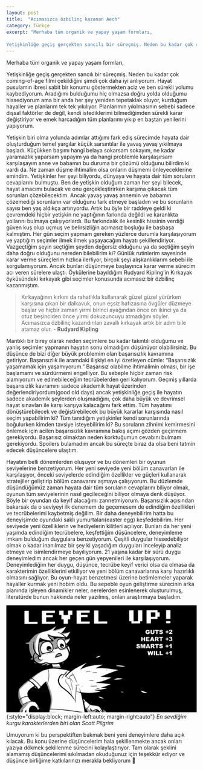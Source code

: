 ```yaml
---
layout: post
title:  "Acımasızca özbilinç kazanan Aech"
category: Türkçe
excerpt: "Merhaba tüm organik ve yapay yaşam formları,

Yetişkinliğe geçiş gerçekten sancılı bir süreçmiş. Neden bu kadar çok coming-of-age filmi çekildiğini şimdi çok daha iyi anlıyorum. Hayat pusulamın ibresi sabit bir konumu göstermekten aciz ve ben sürekli yolumu kaybediyorum."
---
```


Merhaba tüm organik ve yapay yaşam formları,

Yetişkinliğe geçiş gerçekten sancılı bir süreçmiş. Neden bu kadar çok coming-of-age filmi çekildiğini şimdi çok daha iyi anlıyorum. Hayat pusulamın ibresi sabit bir konumu göstermekten aciz ve ben sürekli yolumu kaybediyorum. Aradığımı bulduğumu hiç olmazsa doğru yolda olduğumu hissediyorum ama bir anda her şey yeniden tepetaklak oluyor, kurduğum hayaller ve planlarım tek tek yıkılıyor. Planlarımın yıkılmasının sebebi sadece dışsal faktörler de değil, kendi istediklerimi bilmediğimden sürekli karar değiştiriyor ve emek harcadığım tüm planlarımı yıkıp en baştan yenilerini yapıyorum.

Yetişkin biri olma yolunda adımlar attığımı fark ediş sürecimde hayata dair oluşturduğum temel yargılar küçük sarsıntılar ile yavaş yavaş yıkılmaya başladı. Küçükken başımı hangi belaya sokarsam sokayım, ne kadar yaramazlık yaparsam yapayım ya da hangi problemle karşılaşırsam karşılaşayım anne ve babamın bu duruma bir çözümü olduğunu bilirdim ki vardı da. Ne zaman düşme ihtimalim olsa onların düşmemi önleyeceklerine emindim. Yetişkinler her şeyi biliyordu, dünyaya ve hayata dair tüm soruların cevaplarını bulmuştu. Ben de yetişkin olduğum zaman her şeyi bilecek, hayat amacımı bulacak ve onu gerçekleştirirken karşıma çıkacak tüm sorunları çözebilecektim. Ancak yavaş yavaş annemin ve babamın çözemediği sorunların var olduğunu fark etmeye başladım ve bu sorunların sayısı ben yaş aldıkça artırıyordu. Artık bu öyle bir raddeye geldi ki çevremdeki hiçbir yetişkin ne yaptığının farkında değildi ve karanlıkta yollarını bulmaya çalışıyorlardı. Bu farkındalık ile kesinlik hissinin verdiği güven kuş olup uçmuş ve belirsizliğin acımasız boşluğu ile başbaşa kalmıştım. Her gün seçim yapmam gereken yüzlerce durumla karşılaşıyorum ve yaptığım seçimler ilmek ilmek yaşayacağım hayatı şekillendiriyor. Vazgeçtiğim şeyin seçtiğim şeyden değersiz olduğunu ya da seçtiğim şeyin daha doğru olduğunu nereden bilebilirim ki? Günlük rutinlerim sayesinde karar verme süreçlerim hızlıca ilerliyor, birçok şeyi alışkanlıklarım sebebi ile sorgulamıyorum. Ancak bunları düşünmeye başlayınca karar verme sürecim acı veren sürelere ulaştı. Öykülerine bayıldığım Rudyard Kipling’in Kırkayak öyküsündeki kırkayak gibi seçimler konusunda acımasız bir özbilinç kazanmıştım.

> Kırkayağının kırkını da rahatlıkla kullanarak güzel güzel yürürken karşısına çıkan bir dalkavuk, onun eşsiz hafızasına övgüler düzmeye başlar ve hiçbir zaman yirmi birinci ayağından önce on ikinci ya da otuz beşinciden önce yirmi dokuzuncuyu atmadığını söyler. Acımasızca özbilinç kazandırılan zavallı kırkayak artık bir adım bile atamaz olur. - **Rudyard Kipling**

Mantıklı bir birey olarak neden seçimlere bu kadar takıntılı olduğumu ve yanlış seçimler yapmanın hayatın sonu olmadığını düşünüyor olabilirsiniz. Bu düşünce de bizi diğer büyük problemim olan başarısızlık kavramına getiriyor. Başarısızlık ile aramdaki ilişkiyi en iyi özetleyen cümle: “Başarısızlık yaşamamak için yaşamıyorum.” Başarısız olabilme ihtimalimin olması, bir işe başlamamı ve sürdürmemi engelliyor. Bu sebeple hiçbir zaman risk alamıyorum ve edinebileceğim tecrübelerden geri kalıyorum. Geçmiş yıllarda başarısızlık kavramını sadece akademik hayat üzerinden değerlendiriyordum(good old days) ancak yetişkinliğe geçiş ile hayatın sadece akademik şeylerden oluşmadığını, çok daha büyük ve devrimsel hayat sınavları ile karşı karşıya kalacağımı fark ettim. Tüm hayatımı dönüştürebilecek ve değiştirebilecek bu büyük kararlar karşısında nasıl seçim yapabilirim ki? Tüm tanıdığım yetişkinler kendi sorunlarında boğulurken kimden tavsiye isteyebilirim ki? Bu soruların zihnimi kemirmesini önlemek için acilen başarısızlık kavramına bakış açımı gözden geçirmem gerekiyordu. Başarısız olmaktan neden korktuğumun cevabını bulmam gerekiyordu. Spoilers bulamadım ancak bu süreçte biraz da olsa beni tatmin edecek düşüncelere ulaştım.

Hayatım belli dönemlerden oluşuyor ve bu dönemleri bir oyunun seviyelerine benzetiyorum. Her yeni seviyede yeni bölüm canavarları ile karşılaşıyor, önceki seviyelerde edindiğim özellikler ve güçleri kullanarak stratejiler geliştirip bölüm canavarını aşmaya çalışıyorum. Bu düzlemde düşündüğümüz zaman hayata dair tüm soruların cevaplarını biliyor olmak, oyunun tüm seviyelerinin nasıl geçileceğini biliyor olmaya denk düşüyor. Böyle bir oyundan da keyif alacağımı zannetmiyorum. Başarısızlık açısından bakarsak da o seviyeyi ilk denemem de geçemesem de edindiğim özellikleri ve tecrübelerimi kaybetmiş değilim. Bir daha deneyebilirim hatta bu deneyişimde oyundaki saklı yumurtaları(easter egg) keşfedebilirim. Her seviyede yeni özelliklerin ve hediyelerin kilitleri açılıyor. Bunları da her yeni yaşımda edindiğim tecrübelere, keşfettiğim düşüncelere, deneyimleme imkanı bulduğum duygulara benzetiyorum. Çeşitli duygular hissedebiliyor olmak o kadar inanılmaz bir şey ki yaşadığım duyguları inceleyip analiz etmeye ve isimlendirmeye bayılıyorum. 21 yaşına kadar bir sürü duygu deneyimledim ancak her geçen gün yepyenileri ile karşılaşıyorum. Deneyimlediğim her duygu, düşünce, tecrübe keyif verici olsa da olmasa da karakterimin özelliklerini etkiliyor ve yeni bölüm canavarlarına karşı hazırlıklı olmasını sağlıyor. Bu oyun-hayat benzetmesi üzerine betimlemeler yaparak hayaller kurmak yeni hobim oldu. Bu sepeble oyun geliştirme sürecinin arka planında işleyen dinamikler neler, nerelerden esinlenerek oluşturulmuş, literatürde bunun hakkında neler yazılmış, onları araştırmaya başladım.

![Scott Pilgrim](/assets/scottpilgrim.jpg){:style="display:block; margin-left:auto; margin-right:auto"}
*En sevdiğim kurgu karakterlerden biri olan Scott Pilgrim*

Umuyorum ki bu perspektiften bakmak beni yeni deneyimlere daha açık kılacak. Bu konu üzerine düşüncelerim hala şekillenmekte ancak onları yazıya dökmek şekillenme sürecini kolaylaştırıyor. Tam olarak şeklini alamamış düşüncelerimi sıkılmadan okuduğunuz için teşekkür ediyor ve düşünce birliğime katkılarınızı merakla bekliyorum 🖖
